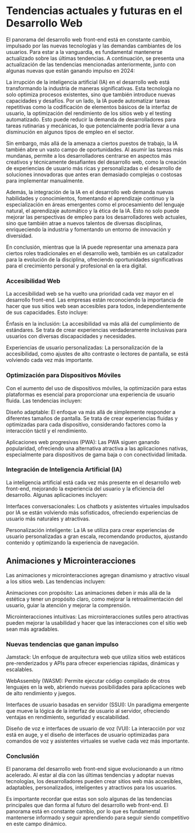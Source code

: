 # Tendencias actuales y futuras en el Desarrollo Web

El panorama del desarrollo web front-end está en constante cambio, impulsado por las nuevas tecnologías y las demandas cambiantes de los usuarios. Para estar a la vanguardia, es fundamental mantenerse actualizado sobre las últimas tendencias. A continuación, se presenta una actualización de las tendencias mencionadas anteriormente, junto con algunas nuevas que están ganando impulso en 2024:

La irrupción de la inteligencia artificial (IA) en el desarrollo web está transformando la industria de maneras significativas. Esta tecnología no solo optimiza procesos existentes, sino que también introduce nuevas capacidades y desafíos. Por un lado, la IA puede automatizar tareas repetitivas como la codificación de elementos básicos de la interfaz de usuario, la optimización del rendimiento de los sitios web y el testing automatizado. Esto puede reducir la demanda de desarrolladores para tareas rutinarias y mecánicas, lo que potencialmente podría llevar a una disminución en algunos tipos de empleo en el sector.

Sin embargo, más allá de la amenaza a ciertos puestos de trabajo, la IA también abre un vasto campo de oportunidades. Al asumir las tareas más mundanas, permite a los desarrolladores centrarse en aspectos más creativos y técnicamente desafiantes del desarrollo web, como la creación de experiencias de usuario más ricas y personalizadas o el desarrollo de soluciones innovadoras que antes eran demasiado complejas o costosas para implementar manualmente.

Además, la integración de la IA en el desarrollo web demanda nuevas habilidades y conocimientos, fomentando el aprendizaje continuo y la especialización en áreas emergentes como el procesamiento del lenguaje natural, el aprendizaje automático y la ética de la IA. Esto no solo puede mejorar las perspectivas de empleo para los desarrolladores web actuales, sino que también atrae a nuevos talentos de diversas disciplinas, enriqueciendo la industria y fomentando un entorno de innovación y diversidad.

En conclusión, mientras que la IA puede representar una amenaza para ciertos roles tradicionales en el desarrollo web, también es un catalizador para la evolución de la disciplina, ofreciendo oportunidades significativas para el crecimiento personal y profesional en la era digital.

### Accesibilidad Web

La accesibilidad web se ha vuelto una prioridad cada vez mayor en el desarrollo front-end. Las empresas están reconociendo la importancia de hacer que sus sitios web sean accesibles para todos, independientemente de sus capacidades. Esto incluye:

Énfasis en la inclusión: La accesibilidad va más allá del cumplimiento de estándares. Se trata de crear experiencias verdaderamente inclusivas para usuarios con diversas discapacidades y necesidades.

Experiencias de usuario personalizadas: La personalización de la accesibilidad, como ajustes de alto contraste o lectores de pantalla, se está volviendo cada vez más importante.

### Optimización para Dispositivos Móviles

Con el aumento del uso de dispositivos móviles, la optimización para estas plataformas es esencial para proporcionar una experiencia de usuario fluida. Las tendencias incluyen:

Diseño adaptable: El enfoque va más allá de simplemente responder a diferentes tamaños de pantalla. Se trata de crear experiencias fluidas y optimizadas para cada dispositivo, considerando factores como la interacción táctil y el rendimiento.

Aplicaciones web progresivas (PWA): Las PWA siguen ganando popularidad, ofreciendo una alternativa atractiva a las aplicaciones nativas, especialmente para dispositivos de gama baja o con conectividad limitada.

### Integración de Inteligencia Artificial (IA)

La inteligencia artificial está cada vez más presente en el desarrollo web front-end, mejorando la experiencia del usuario y la eficiencia del desarrollo. Algunas aplicaciones incluyen:

Interfaces conversacionales: Los chatbots y asistentes virtuales impulsados por IA se están volviendo más sofisticados, ofreciendo experiencias de usuario más naturales y atractivas.

Personalización inteligente: La IA se utiliza para crear experiencias de usuario personalizadas a gran escala, recomendando productos, ajustando contenido y optimizando la experiencia de navegación.

## Animaciones y Microinteracciones

Las animaciones y microinteracciones agregan dinamismo y atractivo visual a los sitios web. Las tendencias incluyen:

Animaciones con propósito: Las animaciones deben ir más allá de la estética y tener un propósito claro, como mejorar la retroalimentación del usuario, guiar la atención y mejorar la comprensión.

Microinteracciones intuitivas: Las microinteracciones sutiles pero atractivas pueden mejorar la usabilidad y hacer que las interacciones con el sitio web sean más agradables.

### Nuevas tendencias que ganan impulso

Jamstack: Un enfoque de arquitectura web que utiliza sitios web estáticos pre-renderizados y APIs para ofrecer experiencias rápidas, dinámicas y escalables.

WebAssembly (WASM): Permite ejecutar código compilado de otros lenguajes en la web, abriendo nuevas posibilidades para aplicaciones web de alto rendimiento y juegos.

Interfaces de usuario basadas en servidor (SSUI): Un paradigma emergente que mueve la lógica de la interfaz de usuario al servidor, ofreciendo ventajas en rendimiento, seguridad y escalabilidad.

Diseño de voz e interfaces de usuario de voz (VUI): La interacción por voz está en auge, y el diseño de interfaces de usuario optimizadas para comandos de voz y asistentes virtuales se vuelve cada vez más importante.

### Conclusión

El panorama del desarrollo web front-end sigue evolucionando a un ritmo acelerado. Al estar al día con las últimas tendencias y adoptar nuevas tecnologías, los desarrolladores pueden crear sitios web más accesibles, adaptables, personalizados, inteligentes y atractivos para los usuarios.

Es importante recordar que estas son solo algunas de las tendencias principales que dan forma al futuro del desarrollo web front-end. El panorama está en constante cambio, por lo que es fundamental mantenerse informado y seguir aprendiendo para seguir siendo competitivo en este campo dinámico.
